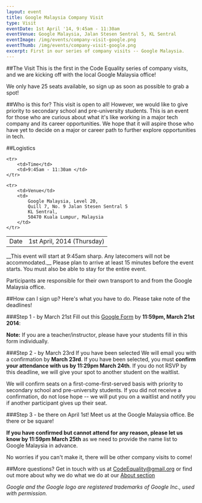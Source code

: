 ```yaml
---
layout: event
title: Google Malaysia Company Visit
type: Visit
eventDate: 1st April '14, 9:45am - 11:30am
eventVenue: Google Malaysia, Jalan Stesen Sentral 5, KL Sentral
eventImage: /img/events/company-visit-google.png
eventThumb: /img/events/company-visit-google.png
excerpt: First in our series of company visits -- Google Malaysia.
---
```


##The Visit
This is the first in the Code Equality series of company visits, and we are kicking off with the local Google Malaysia office! 

We only have 25 seats available, so sign up as soon as possible to grab a spot! 

##Who is this for?
This visit is open to all! However, we would like to give priority to secondary school and pre-university students. This is an event for those who are curious about what it's like working in a major tech company and its career opportunities. We hope that it will aspire those who have yet to decide on a major or career path to further explore opportunities in tech.

##Logistics

<table class="ce-event-details-table">
	<tr>
		<td> Date  </td>
	 	<td> 1st April, 2014 (Thursday) </td>
	</tr>

	<tr>
		<td>Time</td>
		<td>9:45am - 11:30am </td>
	</tr>

	<tr>
		<td>Venue</td>
		<td> 
			Google Malaysia, Level 20,
			Quill 7, No. 9 Jalan Stesen Sentral 5
			KL Sentral,
			50470 Kuala Lumpur, Malaysia
		</td>
	</tr>
</table>
__This event will start at 9:45am sharp. Any latecomers will not be accommodated.__ Please plan to arrive at least 15 minutes before the event starts. You must also be able to stay for the entire event.

Participants are responsible for their own transport to and from the Google Malaysia office.

##How can I sign up?
Here's what you have to do. Please take note of the deadlines!

###Step 1 - by March 21st
Fill out this <a href="http://bit.ly/1dHbyzS" target="_blank">Google Form</a> by __11:59pm, March 21st 2014__: 

__Note:__ If you are a teacher/instructor, please have your students fill in this form individually.

###Step 2 - by March 23rd
If you have been selected We will email you with a confirmation by __March 23rd__. If you have been selected, you must __confirm your attendance with us by 11:29pm March 24th__. If you do not RSVP by this deadline, we will give your spot to another student on the waitlist.

We will confirm seats on a first-come-first-served basis with priority to secondary school and pre-university students. If you did not receive a confirmation, do not lose hope -- we will put you on a waitlist and notify you if another participant gives up their seat. 

###Step 3 - be there on April 1st!
Meet us at the Google Malaysia office. Be there or be square!

__If you have confirmed but cannot attend for any reason, please let us know by 11:59pm March 25th__ as we need to provide the name list to Google Malaysia in advance. 

No worries if you can't make it, there will be other company visits to come!


##More questions?
Get in touch with us at [CodeEquality@gmail.org](mailto:CodeEquality@gmail.org) or find out more about why we do what we do at our [About section](http://codeequality.org#about)

_Google and the Google logo are registered trademarks of Google Inc., used with permission._
